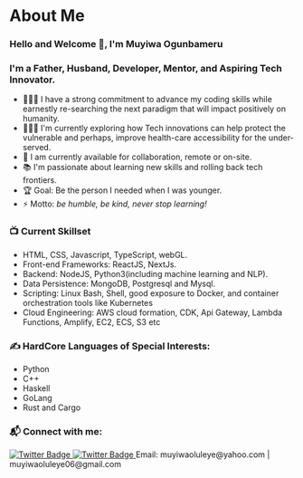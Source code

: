 #                      About Me

### Hello and Welcome 👋, I'm Muyiwa Ogunbameru

### I'm a Father, Husband, Developer, Mentor, and Aspiring Tech Innovator.
- 👨🏽‍🎓 I have a strong commitment to advance my coding skills while earnestly re-searching the next paradigm that will impact positively on humanity.
-  👨🏽‍🎓 I'm currently exploring how Tech innovations can help protect the vulnerable and perhaps, improve health-care accessibility for the under-served.
- 🌱 I am currently available for collaboration, remote or on-site.
- 📚 I'm passionate about learning new skills and rolling back tech frontiers.
- 🏆 Goal: Be the person I needed when I was younger.
- ⚡ Motto: _be humble, be kind, never stop learning!_

### 📺 Current Skillset
<!-- SKILLS -->
- HTML, CSS, Javascript, TypeScript, webGL.
- Front-end Frameworks: ReactJS, NextJs.
- Backend: NodeJS, Python3(including machine learning and NLP).
- Data Persistence: MongoDB, Postgresql and Mysql.
- Scripting: Linux Bash, Shell, good exposure to Docker, and container orchestration tools like Kubernetes
- Cloud Engineering: AWS cloud formation, CDK, Api Gateway, Lambda Functions, Amplify, EC2, ECS, S3 etc

### ✍️ HardCore Languages of Special Interests:
<!-- Languages  -->
- Python
- C++
- Haskell
- GoLang
- Rust and Cargo

### 📬 Connect with me:
<a href="https://twitter.com/MGunbamz">
<img src="https://img.shields.io/badge/Twitter-blue" alt="Twitter Badge"/>
</a>
<a href="https://twitter.com/MGunbamz">
<img src="https://img.shields.io/badge/LinkedIn-blue" alt="Twitter Badge"/>
</a>
<span>Email: muyiwaoluleye@yahoo.com | muyiwaoluleye06@gmail.com</span>

<br />
